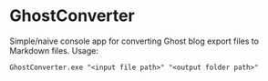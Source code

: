# GhostConverter
Simple/naive console app for converting Ghost blog export files to Markdown files.
Usage:

`GhostConverter.exe "<input file path>" "<output folder path>"`
